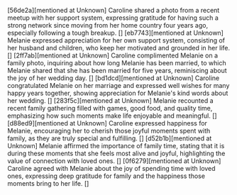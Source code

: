 [56de2a][mentioned at Unknown] Caroline shared a photo from a recent meetup with her support system, expressing gratitude for having such a strong network since moving from her home country four years ago, especially following a tough breakup. []
[eb7743][mentioned at Unknown] Melanie expressed appreciation for her own support system, consisting of her husband and children, who keep her motivated and grounded in her life. []
[2ff7ab][mentioned at Unknown] Caroline complimented Melanie on a family photo, inquiring about how long Melanie has been married, to which Melanie shared that she has been married for five years, reminiscing about the joy of her wedding day. []
[bd1dcd][mentioned at Unknown] Caroline congratulated Melanie on her marriage and expressed well wishes for many happy years together, showing appreciation for Melanie's kind words about her wedding. []
[283f5c][mentioned at Unknown] Melanie recounted a recent family gathering filled with games, good food, and quality time, emphasizing how such moments make life enjoyable and meaningful. []
[d88ed9][mentioned at Unknown] Caroline expressed happiness for Melanie, encouraging her to cherish those joyful moments spent with family, as they are truly special and fulfilling. []
[d52b1b][mentioned at Unknown] Melanie affirmed the importance of family time, stating that it is during these moments that she feels most alive and joyful, highlighting the value of connection with loved ones. []
[0f6279][mentioned at Unknown] Caroline agreed with Melanie about the joy of spending time with loved ones, expressing deep gratitude for family and the happiness those moments bring to her life. []
